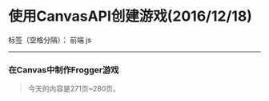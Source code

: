 ﻿# 使用CanvasAPI创建游戏(2016/12/18)

标签（空格分隔）： 前端 js

---

### **在Canvas中制作Frogger游戏**
> 今天的内容是271页~280页。




